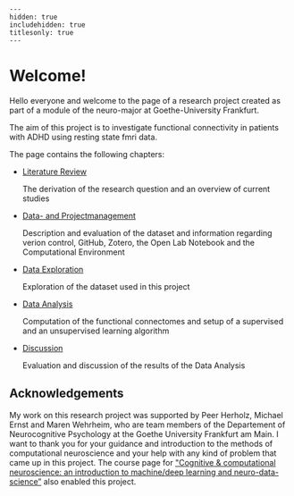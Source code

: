 
```{toctree}
---
hidden: true
includehidden: true
titlesonly: true
---
```


# Welcome!

Hello everyone and welcome to the page of a research project created as part of a module of the neuro-major at Goethe-University Frankfurt.

The aim of this project is to investigate functional connectivity in patients with ADHD using resting state fmri data.

The page contains the following chapters:

* [Literature Review](https://nwiltberg.github.io/project_msc05/code/Literature_Review.html)

   The derivation of the research question and an overview of current studies

* [Data- and Projectmanagement](https://nwiltberg.github.io/project_msc05/code/Data_and_Projectmanagement.html)

   Description and evaluation of the dataset and information regarding verion control, GitHub, Zotero, the Open Lab Notebook and the Computational Environment

* [Data Exploration](https://nwiltberg.github.io/project_msc05/code/Data_Exploration.html#)

   Exploration of the dataset used in this project

* [Data Analysis](https://nwiltberg.github.io/project_msc05/code/Data_Analysis.html)

   Computation of the functional connectomes and setup of a supervised and an unsupervised learning algorithm

* [Discussion](https://nwiltberg.github.io/project_msc05/code/Discussion.html)

   Evaluation and discussion of the results of the Data Analysis



## Acknowledgements

My work on this research project was supported by Peer Herholz, Michael Ernst and Maren Wehrheim, who are team members of the Departement of Neurocognitive Psychology at the Goethe University Frankfurt am Main. I want to thank you for your guidance and introduction to the methods of computational neuroscience and your help with any kind of problem that came up in this project. The course page for ["Cognitive & computational neuroscience: an introduction to machine/deep learning and neuro-data-science”](https://peerherholz.github.io/Cog_Com_Neuro_ML_DL/index.html) also enabled this project. 